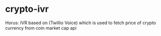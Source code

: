 # crypto-ivr
Horus: IVR based on (Twillio Voice) which is used to fetch price of crypto currency from coin market cap api
